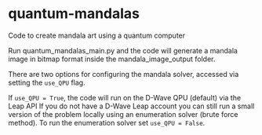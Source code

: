 # quantum-mandalas
Code to create mandala art using a quantum computer

Run quantum_mandalas_main.py and the code will generate a mandala image in bitmap format inside the 
mandala_image_output folder.

There are two options for configuring the mandala solver, accessed via setting the <code>use_QPU</code> flag. 
 
If <code>use_QPU = True</code>, the code will run on the D-Wave QPU (default) via the Leap API
If you do not have a D-Wave Leap account you can still run a small version of the problem locally using 
an enumeration solver (brute force method). To run the enumeration solver set <code>use_QPU = False</code>.